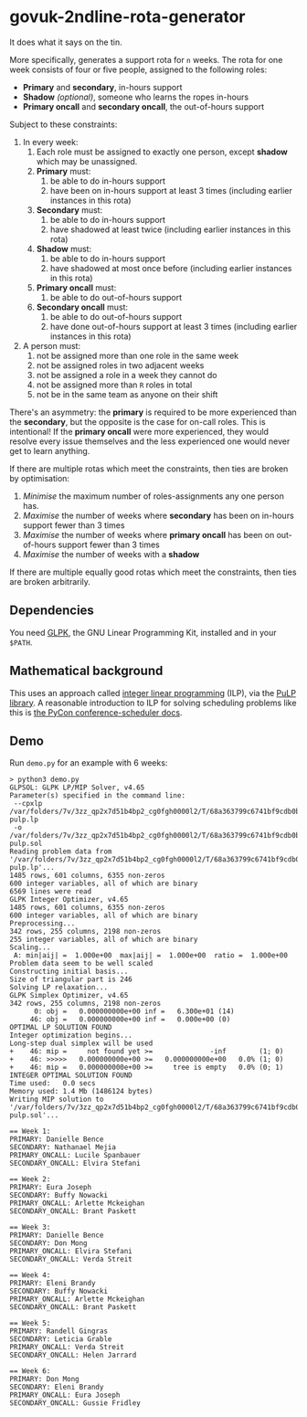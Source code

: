 govuk-2ndline-rota-generator
============================

It does what it says on the tin.

More specifically, generates a support rota for `n` weeks.  The rota
for one week consists of four or five people, assigned to the
following roles:

- **Primary** and **secondary**, in-hours support
- **Shadow** *(optional)*, someone who learns the ropes in-hours
- **Primary oncall** and **secondary oncall**, the out-of-hours support

Subject to these constraints:

1. In every week:
   1. Each role must be assigned to exactly one person, except **shadow** which may be unassigned.
   2. **Primary** must:
      1. be able to do in-hours support
      2. have been on in-hours support at least 3 times (including earlier instances in this rota)
   3. **Secondary** must:
      1. be able to do in-hours support
      2. have shadowed at least twice (including earlier instances in this rota)
   4. **Shadow** must:
      1. be able to do in-hours support
      2. have shadowed at most once before (including earlier instances in this rota)
   5. **Primary oncall** must:
      1. be able to do out-of-hours support
   6. **Secondary oncall** must:
      1. be able to do out-of-hours support
      2. have done out-of-hours support at least 3 times (including earlier instances in this rota)
2. A person must:
   1. not be assigned more than one role in the same week
   2. not be assigned roles in two adjacent weeks
   3. not be assigned a role in a week they cannot do
   4. not be assigned more than `R` roles in total
   5. not be in the same team as anyone on their shift

There's an asymmetry: the **primary** is required to be more
experienced than the **secondary**, but the opposite is the case for
on-call roles.  This is intentional!  If the **primary oncall** were
more experienced, they would resolve every issue themselves and the
less experienced one would never get to learn anything.

If there are multiple rotas which meet the constraints, then ties are
broken by optimisation:

1. *Minimise* the maximum number of roles-assignments any one person has.
2. *Maximise* the number of weeks where **secondary** has been on in-hours support fewer than 3 times
3. *Maximise* the number of weeks where **primary oncall** has been on out-of-hours support fewer than 3 times
4. *Maximise* the number of weeks with a **shadow**

If there are multiple equally good rotas which meet the constraints,
then ties are broken arbitrarily.

## Dependencies

You need [GLPK][], the GNU Linear Programming Kit, installed and in
your `$PATH`.

[GLPK]: https://www.gnu.org/software/glpk/

## Mathematical background

This uses an approach called [integer linear programming][] (ILP), via
the [PuLP library][].  A reasonable introduction to ILP for solving
scheduling problems like this is [the PyCon conference-scheduler
docs][].

[integer linear programming]: https://en.wikipedia.org/wiki/Integer_programming
[PuLP library]: https://pythonhosted.org/PuLP/
[the PyCon conference-scheduler docs]: https://conference-scheduler.readthedocs.io/en/latest/background/mathematical_model.html

## Demo

Run `demo.py` for an example with 6 weeks:

```
> python3 demo.py
GLPSOL: GLPK LP/MIP Solver, v4.65
Parameter(s) specified in the command line:
 --cpxlp /var/folders/7v/3zz_qp2x7d51b4bp2_cg0fgh0000l2/T/68a363799c6741bf9cdb0b09df9d2156-pulp.lp
 -o /var/folders/7v/3zz_qp2x7d51b4bp2_cg0fgh0000l2/T/68a363799c6741bf9cdb0b09df9d2156-pulp.sol
Reading problem data from '/var/folders/7v/3zz_qp2x7d51b4bp2_cg0fgh0000l2/T/68a363799c6741bf9cdb0b09df9d2156-pulp.lp'...
1485 rows, 601 columns, 6355 non-zeros
600 integer variables, all of which are binary
6569 lines were read
GLPK Integer Optimizer, v4.65
1485 rows, 601 columns, 6355 non-zeros
600 integer variables, all of which are binary
Preprocessing...
342 rows, 255 columns, 2198 non-zeros
255 integer variables, all of which are binary
Scaling...
 A: min|aij| =  1.000e+00  max|aij| =  1.000e+00  ratio =  1.000e+00
Problem data seem to be well scaled
Constructing initial basis...
Size of triangular part is 246
Solving LP relaxation...
GLPK Simplex Optimizer, v4.65
342 rows, 255 columns, 2198 non-zeros
      0: obj =   0.000000000e+00 inf =   6.300e+01 (14)
     46: obj =   0.000000000e+00 inf =   0.000e+00 (0)
OPTIMAL LP SOLUTION FOUND
Integer optimization begins...
Long-step dual simplex will be used
+    46: mip =     not found yet >=              -inf        (1; 0)
+    46: >>>>>   0.000000000e+00 >=   0.000000000e+00   0.0% (1; 0)
+    46: mip =   0.000000000e+00 >=     tree is empty   0.0% (0; 1)
INTEGER OPTIMAL SOLUTION FOUND
Time used:   0.0 secs
Memory used: 1.4 Mb (1486124 bytes)
Writing MIP solution to '/var/folders/7v/3zz_qp2x7d51b4bp2_cg0fgh0000l2/T/68a363799c6741bf9cdb0b09df9d2156-pulp.sol'...

== Week 1:
PRIMARY: Danielle Bence
SECONDARY: Nathanael Mejia
PRIMARY_ONCALL: Lucile Spanbauer
SECONDARY_ONCALL: Elvira Stefani

== Week 2:
PRIMARY: Eura Joseph
SECONDARY: Buffy Nowacki
PRIMARY_ONCALL: Arlette Mckeighan
SECONDARY_ONCALL: Brant Paskett

== Week 3:
PRIMARY: Danielle Bence
SECONDARY: Don Mong
PRIMARY_ONCALL: Elvira Stefani
SECONDARY_ONCALL: Verda Streit

== Week 4:
PRIMARY: Eleni Brandy
SECONDARY: Buffy Nowacki
PRIMARY_ONCALL: Arlette Mckeighan
SECONDARY_ONCALL: Brant Paskett

== Week 5:
PRIMARY: Randell Gingras
SECONDARY: Leticia Grable
PRIMARY_ONCALL: Verda Streit
SECONDARY_ONCALL: Helen Jarrard

== Week 6:
PRIMARY: Don Mong
SECONDARY: Eleni Brandy
PRIMARY_ONCALL: Eura Joseph
SECONDARY_ONCALL: Gussie Fridley
```
